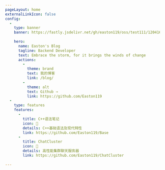 ```yaml
---
pageLayout: home
externalLinkIcon: false
config:
  -
    type: banner
    banner: https://fastly.jsdelivr.net/gh/easton119/oss/test111/120416478_p0_master1200.jpg
    
    hero:
      name: Easton's Blog
      tagline: Backend Developer
      text: Embrace the storm, for it brings the winds of change
      actions:
        -
          theme: brand
          text: 我的博客
          link: /blog/
        -
          theme: alt
          text: Github →
          link: https://github.com/Easton119
  -
    type: features
    features:
      - 
        title: C++语法笔记
        icon: 📖
        details: C++基础语法及现代特性
        link: https://github.com/Easton119/Base
      -
        title: ChatCluster
        icon: 🚀
        details: 高性能集群聊天服务器
        link: https://github.com/Easton119/ChatCluster
      
---
```

